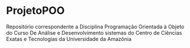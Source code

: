 # ProjetoPOO
Repositório correspondente a Disciplina Programação Orientada à Objeto do Curso De Análise e Desenvolvimento sistemas do Centro de Ciências Exatas e Tecnologias da Universidade da Amazônia
